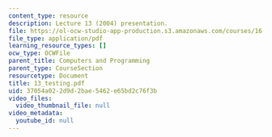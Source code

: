 ```yaml
---
content_type: resource
description: Lecture 13 (2004) presentation.
file: https://ol-ocw-studio-app-production.s3.amazonaws.com/courses/16-01-unified-engineering-i-ii-iii-iv-fall-2005-spring-2006/37054a022d9d2bae5462e65bd2c76f3b_13_testing.pdf
file_type: application/pdf
learning_resource_types: []
ocw_type: OCWFile
parent_title: Computers and Programming
parent_type: CourseSection
resourcetype: Document
title: 13_testing.pdf
uid: 37054a02-2d9d-2bae-5462-e65bd2c76f3b
video_files:
  video_thumbnail_file: null
video_metadata:
  youtube_id: null
---
```

